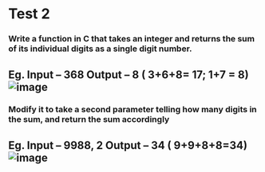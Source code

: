 # Test 2
### Write a function in C that takes an integer and returns the sum of its individual digits as a single digit number.
Eg. Input – 368
Output – 8 ( 3+6+8= 17; 1+7 = 8)
![image](https://user-images.githubusercontent.com/91019132/183859551-6a298834-5974-4d85-a493-1cebb96fe5d1.png)
----
### Modify it to take a second parameter telling how many digits in the sum, and return the sum accordingly
Eg. Input – 9988, 2
Output – 34 ( 9+9+8+8=34)
![image](https://user-images.githubusercontent.com/91019132/183859132-7769d452-8260-41dc-b58c-622b544ac3ca.png)
-----

